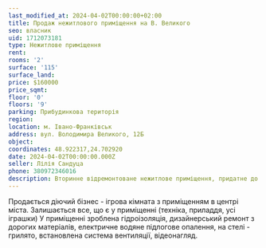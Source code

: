 ```yaml
---
last_modified_at: 2024-04-02T00:00:00+02:00
title: Продаж нежитлового приміщення на В. Великого
seo: власник
uid: 1712073181
type: Нежитлове приміщення
rent:
rooms: '2'
surface: '115'
surface_land:
price: $160000
price_sqmt:
floor: '0'
floors: '9'
parking: Прибудинкова територія
region:
location: м. Івано-Франківськ
address: вул. Володимира Великого, 12Б
object:
coordinates: 48.922317,24.702920
date: 2024-04-02T00:00:00.000Z
seller: Лілія Сандуца
phone: 380972346016
description: Вторинне відремонтоване нежитлове приміщення, придатне до використання
---
```


Продається діючий бізнес - ігрова кімната з приміщенням в центрі міста. Залишається все, що є у приміщенні (техніка, приладдя, усі іграшки) У приміщенні зроблена гідроізоляція, дизайнерський ремонт з дорогих матеріалів, електричне водяне підлогове опалення, на стелі - грилято, встановлена система вентиляції, відеонагляд.
